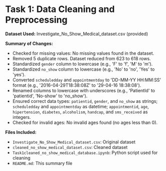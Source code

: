 # Task 1: Data Cleaning and Preprocessing

**Dataset Used:** Investigate_No_Show_Medical_dataset.csv (provided)

**Summary of Changes:**
- Checked for missing values: No missing values found in the dataset.
- Removed 5 duplicate rows. Dataset reduced from 623 to 618 rows.
- Standardized `gender` column to lowercase (e.g., 'F' to 'f', 'M' to 'm').
- Standardized `no_show` column to lowercase (e.g., 'No' to 'no', 'Yes' to 'yes').
- Converted `scheduledday` and `appointmentday` to 'DD-MM-YY HH:MM:SS' format (e.g., '2016-04-29T18:38:08Z' to '29-04-16 18:38:08').
- Renamed columns to lowercase with underscores (e.g., 'PatientId' to 'patientid', 'No-show' to 'no_show').
- Ensured correct data types: `patientid`, `gender`, and `no_show` as strings; `scheduledday` and `appointmentday` as datetime; `appointmentid`, `age`, `hipertension`, `diabetes`, `alcoholism`, `handcap`, and `sms_received` as integers.
- Checked for invalid ages: No invalid ages found (no ages less than 0).

**Files Included:**
- `Investigate_No_Show_Medical_dataset.csv`: Original dataset
- `cleaned_no_show_medical_dataset.csv`: Cleaned dataset
- `Task1cleaned_no_show_medical_database.ipynb`: Python script used for cleaning
- `README.md`: This summary file
